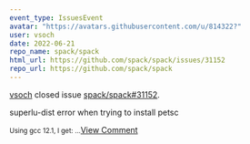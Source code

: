 ```yaml
---
event_type: IssuesEvent
avatar: "https://avatars.githubusercontent.com/u/814322?"
user: vsoch
date: 2022-06-21
repo_name: spack/spack
html_url: https://github.com/spack/spack/issues/31152
repo_url: https://github.com/spack/spack
---
```


<a href='https://github.com/vsoch' target='_blank'>vsoch</a> closed issue <a href='https://github.com/spack/spack/issues/31152' target='_blank'>spack/spack#31152</a>.

<p>superlu-dist error when trying to install petsc</p><small>Using gcc 12.1, I get:...</small><a href='https://github.com/spack/spack/issues/31152' target='_blank'>View Comment</a>